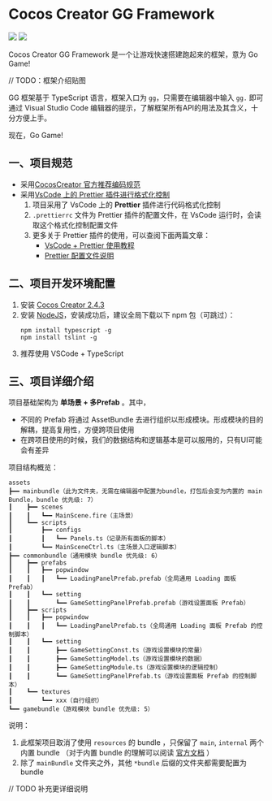 # Cocos Creator GG Framework

[![](https://img.shields.io/badge/Release-0.1.0-orange.svg)](CHANGELOG.md)
[![](https://img.shields.io/badge/Support-Cocos%20Creator%202.4.3-green.svg)](http://www.cocos.com/creator)

Cocos Creator GG Framework 是一个让游戏快速搭建跑起来的框架，意为 Go Game! 

// TODO：框架介绍贴图

GG 框架基于 TypeScript 语言，框架入口为 `gg`，只需要在编辑器中输入 `gg.` 即可通过 Visual Studio Code 编辑器的提示，了解框架所有API的用法及其含义，十分方便上手。

现在，Go Game!

## 一、项目规范

- 采用[CocosCreator 官方推荐编码规范](http://docs.cocos.com/creator/manual/zh/scripting/reference/coding-standards.html?h=%E8%A7%84%E8%8C%83)
- 采用[VsCode 上的 Prettier 插件进行格式化控制](https://juejin.im/post/5a791d566fb9a0634853400e)
    1. 项目采用了 VsCode 上的 **Prettier** 插件进行代码格式化控制
    2. `.prettierrc` 文件为 Prettier 插件的配置文件，在 VsCode 运行时，会读取这个格式化控制配置文件
    3. 更多关于 Prettier 插件的使用，可以查阅下面两篇文章：
        - [VsCode + Prettier 使用教程](https://juejin.im/post/5a791d566fb9a0634853400e)
        - [Prettier 配置文件说明](https://prettier.io/docs/en/configuration.html)

## 二、项目开发环境配置

1. 安装 [Cocos Creator 2.4.3](https://www.cocos.com/)
2. 安装 [NodeJS](https://nodejs.org/en/)，安装成功后，建议全局下载以下 npm 包（可跳过）：
   ```
   npm install typescript -g
   npm install tslint -g
   ```     
3. 推荐使用 VSCode + TypeScript    

## 三、项目详细介绍

项目基础架构为 **单场景 + 多Prefab** 。其中，

* 不同的 Prefab 将通过 AssetBundle 去进行组织以形成模块。形成模块的目的解耦，提高复用性，方便跨项目使用
* 在跨项目使用的时候，我们的数据结构和逻辑基本是可以服用的，只有UI可能会有差异

项目结构概览：

```
assets
┣━━ mainbundle（此为文件夹，无需在编辑器中配置为bundle，打包后会变为内置的 main Bundle，bundle 优先级: 7）
┃    ┣━━ scenes
┃    ┃   ┗━━ MainScene.fire（主场景）
┃    ┗━━ scripts
┃        ┣━━ configs
┃        ┃   ┗━━ Panels.ts（记录所有面板的脚本）
┃        ┗━━ MainSceneCtrl.ts（主场景入口逻辑脚本）
┣━━ commonbundle（通用模块 bundle 优先级: 6）
┃    ┣━━ prefabs
┃    ┃   ┣━━ popwindow
┃    ┃   ┃   ┗━━ LoadingPanelPrefab.prefab（全局通用 Loading 面板 Prefab）
┃    ┃   ┗━━ setting
┃    ┃       ┗━━ GameSettingPanelPrefab.prefab（游戏设置面板 Prefab）
┃    ┣━━ scripts
┃    ┃   ┣━━ popwindow
┃    ┃   ┃   ┗━━ LoadingPanelPrefab.ts（全局通用 Loading 面板 Prefab 的控制脚本）
┃    ┃   ┗━━ setting
┃    ┃       ┣━━ GameSettingConst.ts（游戏设置模块的常量）
┃    ┃       ┣━━ GameSettingModel.ts（游戏设置模块的数据）
┃    ┃       ┣━━ GameSettingModule.ts（游戏设置模块的逻辑控制）
┃    ┃       ┗━━ GameSettingPanelPrefab.ts（游戏设置面板 Prefab 的控制脚本）
┃    ┗━━ textures
┃        ┗━━ xxx（自行组织）
┗━━ gamebundle（游戏模块 bundle 优先级: 5）
```

说明：

1. 此框架项目取消了使用 `resources` 的 bundle ，只保留了 `main`, `internal` 两个内置 bundle （对于内置 bundle 的理解可以阅读 [官方文档](http://docs.cocos.com/creator/manual/zh/asset-manager/bundle.html) ）
2. 除了 `mainBundle` 文件夹之外，其他 `*bundle` 后缀的文件夹都需要配置为 bundle


// TODO 补充更详细说明